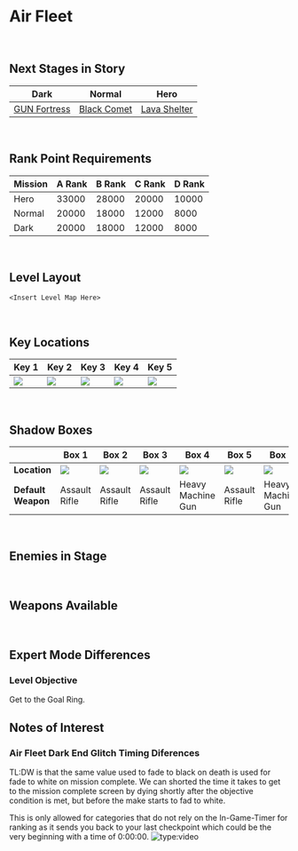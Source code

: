 # Air Fleet

<br />

## Next Stages in Story
|Dark|Normal|Hero|
|--|--|--|
|[GUN Fortress](/Levels/GUNFortress)|[Black Comet](/Levels/BlackComet)|[Lava Shelter](/Levels/LavaShelter)|

<br />

## Rank Point Requirements
|Mission|A Rank|B Rank|C Rank|D Rank|
|--|--|--|--|--|
|Hero|33000|28000|20000|10000|
|Normal|20000|18000|12000|8000|
|Dark|20000|18000|12000|8000|

<br />

## Level Layout
```
<Insert Level Map Here>
```

<br />

## Key Locations
|Key 1|Key 2|Key 3|Key 4|Key 5|
|--|--|--|--|--|
|[ ![](/img/AirFleet/AirFleet-Key1.png) ](/img/AirFleet/AirFleet-Key1.png)|[ ![](/img/AirFleet/AirFleet-Key2.png) ](/img/AirFleet/AirFleet-Key2.png)|[ ![](/img/AirFleet/AirFleet-Key3.png) ](/img/AirFleet/AirFleet-Key3.png)|[ ![](/img/AirFleet/AirFleet-Key4.png) ](/img/AirFleet/AirFleet-Key4.png)|[ ![](/img/AirFleet/AirFleet-Key5.png) ](/img/AirFleet/AirFleet-Key5.png)|

<br />

## Shadow Boxes
| |Box 1|Box 2|Box 3|Box 4|Box 5|Box 6|
|-|-|-|-|-|-|-|
|__Location__|[ ![](/img/AirFleet/AirFleet-SpecialWeaponsContainer1.png) ](/img/AirFleet/AirFleet-SpecialWeaponsContainer1.png)|[ ![](/img/AirFleet/AirFleet-SpecialWeaponsContainer2.png) ](/img/AirFleet/AirFleet-SpecialWeaponsContainer2.png)|[ ![](/img/AirFleet/AirFleet-SpecialWeaponsContainer3.png) ](/img/AirFleet/AirFleet-SpecialWeaponsContainer3.png)|[ ![](/img/AirFleet/AirFleet-SpecialWeaponsContainer4.png) ](/img/AirFleet/AirFleet-SpecialWeaponsContainer4.png)|[ ![](/img/AirFleet/AirFleet-SpecialWeaponsContainer5.png) ](/img/AirFleet/AirFleet-SpecialWeaponsContainer5.png)|[ ![](/img/AirFleet/AirFleet-SpecialWeaponsContainer6.png) ](/img/AirFleet/AirFleet-SpecialWeaponsContainer6.png)|
|__Default Weapon__|Assault Rifle|Assault Rifle|Assault Rifle|Heavy Machine Gun|Assault Rifle|Heavy Machine Gun|

<br />

## Enemies in Stage

<br />

## Weapons Available

<br />

## Expert Mode Differences

### Level Objective
Get to the Goal Ring.

## Notes of Interest

### Air Fleet Dark End Glitch Timing Diferences
TL:DW is that the same value used to fade to black on death is used for fade to white on mission complete.  We can shorted the time it takes to get to the mission complete screen by dying shortly after the objective condition is met, but before the make starts to fad to white. 

This is only allowed for categories that do not rely on the In-Game-Timer for ranking as it sends you back to your last checkpoint which could be the very beginning with a time of 0:00:00.
![type:video](https://www.youtube.com/embed/VcweLZfyTeE)
<br />
